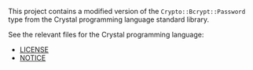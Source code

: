 This project contains a modified version of the `Crypto::Bcrypt::Password` type from the Crystal programming language standard library.

See the relevant files for the Crystal programming language:
- [LICENSE](https://github.com/crystal-lang/crystal/blob/46459d62dcd4d66c8e4bedc45840df38d2a5095b/LICENSE)
- [NOTICE](https://github.com/crystal-lang/crystal/blob/46459d62dcd4d66c8e4bedc45840df38d2a5095b/NOTICE.md)
